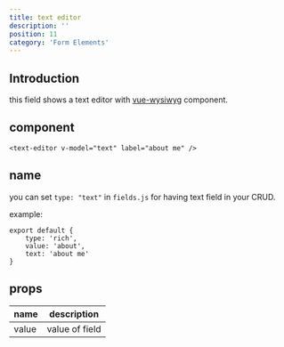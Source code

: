 ```yaml
---
title: text editor
description: ''
position: 11
category: 'Form Elements'
---
```


## Introduction
this field shows a text editor with [vue-wysiwyg](https://www.npmjs.com/package/vue-wysiwyg) component.

## component

```vue
<text-editor v-model="text" label="about me" />
```

## name
you can set ```type: "text"``` in ```fields.js``` for having text field in your CRUD.

example:
```js[fields.js]
export default {
    type: 'rich', 
    value: 'about',
    text: 'about me'
}
```

## props
| name  |  description |  
|---|---|
| value | value of field  | 
